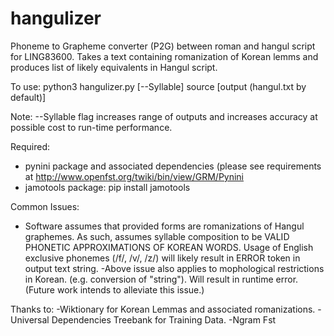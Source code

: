 # hangulizer
Phoneme to Grapheme converter (P2G) between roman and hangul script for LING83600.  Takes a text containing romanization of Korean lemms and produces list of likely equivalents in Hangul script. 

To use:
  python3 hangulizer.py [--Syllable] source [output (hangul.txt by default)]
  
  Note: --Syllable flag increases range of outputs and increases accuracy at possible cost to run-time performance.

Required: 
- pynini package and associated dependencies (please see requirements at http://www.openfst.org/twiki/bin/view/GRM/Pynini
- jamotools package: pip install jamotools

Common Issues:
- Software assumes that provided forms are romanizations of Hangul graphemes.  As such, assumes syllable composition to be VALID PHONETIC APPROXIMATIONS OF KOREAN WORDS.  Usage of English exclusive phonemes (/f/, /v/, /z/) will likely result in ERROR token in output text string.
-Above issue also applies to mophological restrictions in Korean.  (e.g. conversion of "string").  Will result in runtime error.  (Future work intends to alleviate this issue.)   

Thanks to:
-Wiktionary for Korean Lemmas and associated romanizations.
-Universal Dependencies Treebank for Training Data.
-Ngram Fst
